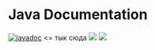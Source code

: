 # Java Documentation
[![javadoc](https://img.shields.io/badge/javadoc-online-brightgreen.svg)](https://torgovatel.github.io/Java2022/) <= тык сюда
<a href="https://torgovatel.github.io/Java2022/"><img src="https://img.shields.io/badge/javadoc-online-brightgreen.svg"></a>
<img src="https://www.meme-arsenal.com/memes/bfc022933b02e19d4e2de4e66759f474.jpg">
